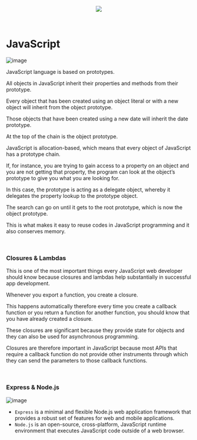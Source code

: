<p align="center">
    <img src="https://user-images.githubusercontent.com/41619898/74381187-57663680-4e2e-11ea-8aeb-d8caad115e3a.png">
</p>

<br/>

# JavaScript

![image](https://user-images.githubusercontent.com/41619898/81765659-62a12f00-950f-11ea-973b-cf3a871653c9.png)

JavaScript language is based on prototypes.

All objects in JavaScript inherit their properties and methods from their prototype.

Every object that has been created using an object literal or with a new object will inherit from the object prototype.

Those objects that have been created using a new date will inherit the date prototype.

At the top of the chain is the object prototype.

JavaScript is allocation-based, which means that every object of JavaScript has a prototype chain.

If, for instance, you are trying to gain access to a property on an object and you are not getting that property, the program can look at the object’s prototype to give you what you are looking for.

In this case, the prototype is acting as a delegate object, whereby it delegates the property lookup to the prototype object.

The search can go on until it gets to the root prototype, which is now the object prototype.

This is what makes it easy to reuse codes in JavaScript programming and it also conserves memory.

&nbsp;

### Closures & Lambdas

This is one of the most important things every JavaScript web developer should know because closures and lambdas help substantially in successful app development.

Whenever you export a function, you create a closure.

This happens automatically therefore every time you create a callback function or you return a function for another function, you should know that you have already created a closure.

These closures are significant because they provide state for objects and they can also be used for asynchronous programming.

Closures are therefore important in JavaScript because most APIs that require a callback function do not provide other instruments through which they can send the parameters to those callback functions.

&nbsp;

### Express & Node.js

![image](https://user-images.githubusercontent.com/41619898/81766089-5ff30980-9510-11ea-989d-7d73c9bfbf69.png)

- `Express` is a minimal and flexible Node.js web application framework that provides a robust set of features for web and mobile applications.
- `Node.js` is an open-source, cross-platform, JavaScript runtime environment that executes JavaScript code outside of a web browser.